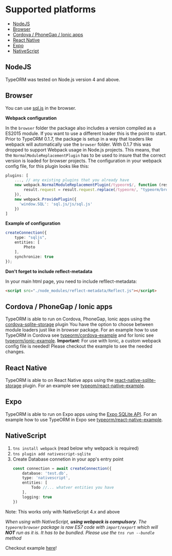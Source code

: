 # Supported platforms

* [NodeJS](#nodejs)
* [Browser](#browser)
* [Cordova / PhoneGap / Ionic apps](#cordova--phonegap--ionic-apps)
* [React Native](#react-native)
* [Expo](#expo)
* [NativeScript](#nativescript)

## NodeJS

TypeORM was tested on Node.js version 4 and above. 

## Browser

You can use [sql.js](https://github.com/kripken/sql.js) in the browser.

**Webpack configuration**
    
In the `browser` folder the package also includes a version compiled as a ES2015 module. If you want to use a different loader this is the point to start. Prior to TypeORM 0.1.7, the package is setup in a way that loaders like webpack will automatically use the `browser` folder. With 0.1.7 this was dropped to support Webpack usage in Node.js projects. This means, that the `NormalModuleReplacementPlugin` has to be used to insure that the correct version is loaded for browser projects. The configuration in your webpack config file, for this plugin looks like this:

```js
plugins: [
    ..., // any existing plugins that you already have
    new webpack.NormalModuleReplacementPlugin(/typeorm$/, function (result) {
        result.request = result.request.replace(/typeorm/, "typeorm/browser");
    }),
    new webpack.ProvidePlugin({
      'window.SQL': 'sql.js/js/sql.js'
    })
]
```

**Example of configuration**

```typescript
createConnection({
    type: "sqljs",
    entities: [
        Photo
    ],
    synchronize: true
});
```

**Don't forget to include reflect-metadata**
    
In your main html page, you need to include refllect-metadata:

```html
<script src="./node_modules/reflect-metadata/Reflect.js"></script>
```

## Cordova / PhoneGap / Ionic apps

TypeORM is able to run on Cordova, PhoneGap, Ionic apps using the
[cordova-sqlite-storage](https://github.com/litehelpers/Cordova-sqlite-storage) plugin
You have the option to choose between module loaders just like in browser package. 
For an example how to use TypeORM in Cordova see [typeorm/cordova-example](https://github.com/typeorm/cordova-example) and for Ionic see [typeorm/ionic-example](https://github.com/typeorm/ionic-example). **Important**: For use with Ionic, a custom webpack config file is needed! Please checkout the example to see the needed changes.

## React Native
TypeORM is able to on React Native apps using the [react-native-sqlite-storage](https://github.com/andpor/react-native-sqlite-storage) plugin. For an example see [typeom/react-native-example](https://github.com/typeorm/react-native-example).

## Expo

TypeORM is able to run on Expo apps using the [Expo SQLite API](https://docs.expo.io/versions/latest/sdk/sqlite.html). For an example how to use TypeORM in Expo see [typeorm/react-native-example](https://github.com/typeorm/react-native-example).

## NativeScript

1. `tns install webpack` (read below why webpack is required)
2. `tns plugin add nativescript-sqlite`
3. Create Database connetion in your app's entry point
    ```typescript
    const connection = await createConnection({
        database: 'test.db',
        type: 'nativescript',
        entities: [
            Todo //... whatver entities you have
        ],
        logging: true
    })
    ```

Note: This works only with NativeScript 4.x and above

_When using with NativeScript, **using webpack is compulsory**.
The `typeorm/browser` package is raw ES7 code with `import/export`
which will **NOT** run as it is. It has to be bundled.
Please use the `tns run --bundle` method_

Checkout example [here](https://github.com/championswimmer/nativescript-vue-typeorm-sample)!

